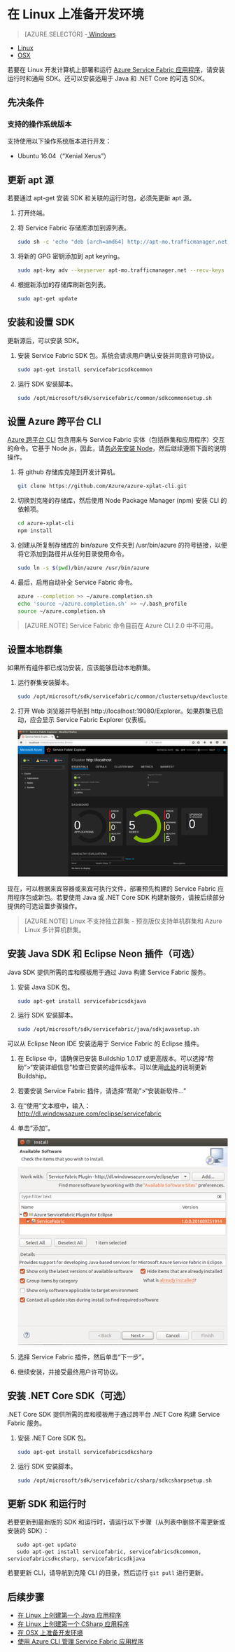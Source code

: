 <properties
    pageTitle="在 Linux 上设置开发环境 | Azure"
    description="在 Linux 上安装运行时和 SDK 并创建本地开发群集。完成此设置后，你就可以开始生成应用程序。"
    services="service-fabric"
    documentationcenter=".net"
    author="seanmck"
    manager="timlt"
    editor="" />
<tags
    ms.assetid="d552c8cd-67d1-45e8-91dc-871853f44fc6"
    ms.service="service-fabric"
    ms.devlang="dotNet"
    ms.topic="get-started-article"
    ms.tgt_pltfrm="NA"
    ms.workload="NA"
    ms.date="01/05/2017"
    wacn.date="02/20/2017"
    ms.author="seanmck" />  


# 在 Linux 上准备开发环境


> [AZURE.SELECTOR]
-[ Windows](/documentation/articles/service-fabric-get-started/)
- [Linux](/documentation/articles/service-fabric-get-started-linux/)
- [OSX](/documentation/articles/service-fabric-get-started-mac/)

 若要在 Linux 开发计算机上部署和运行 [Azure Service Fabric 应用程序](/documentation/articles/service-fabric-application-model/)，请安装运行时和通用 SDK。还可以安装适用于 Java 和 .NET Core 的可选 SDK。

## 先决条件

### 支持的操作系统版本
支持使用以下操作系统版本进行开发：

* Ubuntu 16.04（“Xenial Xerus”）

## 更新 apt 源

若要通过 apt-get 安装 SDK 和关联的运行时包，必须先更新 apt 源。

1. 打开终端。
2. 将 Service Fabric 存储库添加到源列表。

    ```bash
    sudo sh -c 'echo "deb [arch=amd64] http://apt-mo.trafficmanager.net/repos/servicefabric/ trusty main" > /etc/apt/sources.list.d/servicefabric.list'
    ```

3. 将新的 GPG 密钥添加到 apt keyring。

    ```bash
    sudo apt-key adv --keyserver apt-mo.trafficmanager.net --recv-keys 417A0893
    ```

4. 根据新添加的存储库刷新包列表。

    ```bash
    sudo apt-get update
    ```

## 安装和设置 SDK

更新源后，可以安装 SDK。

1. 安装 Service Fabric SDK 包。系统会请求用户确认安装并同意许可协议。

    ```bash
    sudo apt-get install servicefabricsdkcommon
    ```

2. 运行 SDK 安装脚本。

    ```bash
    sudo /opt/microsoft/sdk/servicefabric/common/sdkcommonsetup.sh
    ```

## 设置 Azure 跨平台 CLI

[Azure 跨平台 CLI][azure-xplat-cli-github] 包含用来与 Service Fabric 实体（包括群集和应用程序）交互的命令。它基于 Node.js，因此，请[务必先安装 Node][install-node]，然后继续遵照下面的说明操作。

1. 将 github 存储库克隆到开发计算机。

    ```bash
    git clone https://github.com/Azure/azure-xplat-cli.git
    ```

2. 切换到克隆的存储库，然后使用 Node Package Manager \(npm\) 安装 CLI 的依赖项。

    ```bash
    cd azure-xplat-cli
    npm install
    ```

3. 创建从所复制存储库的 bin/azure 文件夹到 /usr/bin/azure 的符号链接，以便将它添加到路径并从任何目录使用命令。

    ```bash
    sudo ln -s $(pwd)/bin/azure /usr/bin/azure
    ```

4. 最后，启用自动补全 Service Fabric 命令。

    ```bash
    azure --completion >> ~/azure.completion.sh
    echo 'source ~/azure.completion.sh' >> ~/.bash_profile
    source ~/azure.completion.sh
    ```

> [AZURE.NOTE]
Service Fabric 命令目前在 Azure CLI 2.0 中不可用。

## 设置本地群集

如果所有组件都已成功安装，应该能够启动本地群集。

1. 运行群集安装脚本。

    ```bash
    sudo /opt/microsoft/sdk/servicefabric/common/clustersetup/devclustersetup.sh
    ```

2. 打开 Web 浏览器并导航到 http://localhost:19080/Explorer。如果群集已启动，应会显示 Service Fabric Explorer 仪表板。

    ![Linux 上的 Service Fabric Explorer][sfx-linux]  


现在，可以根据来宾容器或来宾可执行文件，部署预先构建的 Service Fabric 应用程序包或新包。若要使用 Java 或 .NET Core SDK 构建新服务，请按后续部分提供的可选设置步骤操作。


> [AZURE.NOTE]
Linux 不支持独立群集 - 预览版仅支持单机群集和 Azure Linux 多计算机群集。
>
>

## 安装 Java SDK 和 Eclipse Neon 插件（可选）

Java SDK 提供所需的库和模板用于通过 Java 构建 Service Fabric 服务。

1. 安装 Java SDK 包。

    ```bash
    sudo apt-get install servicefabricsdkjava
    ```

2. 运行 SDK 安装脚本。

    ```bash
    sudo /opt/microsoft/sdk/servicefabric/java/sdkjavasetup.sh
    ```

可以从 Eclipse Neon IDE 安装适用于 Service Fabric 的 Eclipse 插件。

1. 在 Eclipse 中，请确保已安装 Buildship 1.0.17 或更高版本。可以选择“帮助”\>“安装详细信息”检查已安装的组件版本。可以使用[此处][buildship-update]的说明更新 Buildship。

2. 若要安装 Service Fabric 插件，请选择“帮助”\>“安装新软件...”

3. 在“使用”文本框中，输入：http://dl.windowsazure.com/eclipse/servicefabric

4. 单击“添加”。

    ![Eclipse 插件][sf-eclipse-plugin]  


5. 选择 Service Fabric 插件，然后单击“下一步”。

6. 继续安装，并接受最终用户许可协议。

## 安装 .NET Core SDK（可选）

.NET Core SDK 提供所需的库和模板用于通过跨平台 .NET Core 构建 Service Fabric 服务。

1. 安装 .NET Core SDK 包。

    ```bash
    sudo apt-get install servicefabricsdkcsharp
    ```

2. 运行 SDK 安装脚本。

    ```bash
    sudo /opt/microsoft/sdk/servicefabric/csharp/sdkcsharpsetup.sh
    ```

## 更新 SDK 和运行时

若要更新到最新版的 SDK 和运行时，请运行以下步骤（从列表中删除不需更新或安装的 SDK）：


	   sudo apt-get update
	   sudo apt-get install servicefabric, servicefabricsdkcommon, servicefabricsdkcsharp, servicefabricsdkjava


若要更新 CLI，请导航到克隆 CLI 的目录，然后运行 `git pull` 进行更新。

## 后续步骤

- [在 Linux 上创建第一个 Java 应用程序](/documentation/articles/service-fabric-create-your-first-linux-application-with-java/)
- [在 Linux 上创建第一个 CSharp 应用程序](/documentation/articles/service-fabric-create-your-first-linux-application-with-csharp/)
- [在 OSX 上准备开发环境](/documentation/articles/service-fabric-get-started-mac/)
- [使用 Azure CLI 管理 Service Fabric 应用程序](/documentation/articles/service-fabric-azure-cli/)

<!-- Links -->


[azure-xplat-cli-github]: https://github.com/Azure/azure-xplat-cli
[install-node]: https://nodejs.org/en/download/package-manager/#installing-node-js-via-package-manager
[buildship-update]: https://projects.eclipse.org/projects/tools.buildship

<!--Images -->


[sf-eclipse-plugin]: ./media/service-fabric-get-started-linux/service-fabric-eclipse-plugin.png
[sfx-linux]: ./media/service-fabric-get-started-linux/sfx-linux.png

<!---HONumber=Mooncake_0213_2017-->
<!--Update_Description: wording update; add azure cli 2.0 reference-->